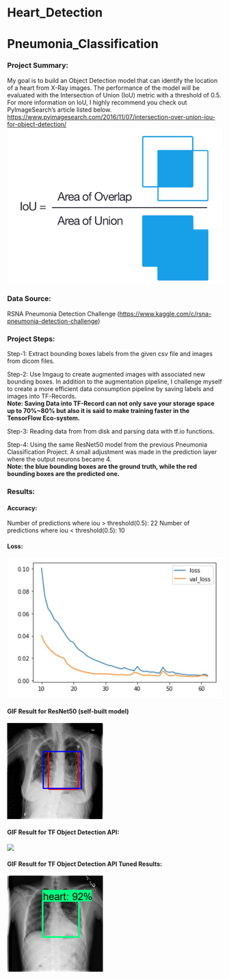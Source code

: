 # Heart_Detection

# Pneumonia_Classification

### Project Summary:
My goal is to build an Object Detection model that can identify the location of a heart from X-Ray images. 
The performance of the model will be evaluated with the Intersection of Union (IoU) metric with a threshold of 0.5. 
For more information on IoU, I highly recommend you check out PyImageSearch’s article listed below. <br>
https://www.pyimagesearch.com/2016/11/07/intersection-over-union-iou-for-object-detection/
<img src = "images/IoU.jpg">

### Data Source:
RSNA Pneumonia Detection Challenge 
(https://www.kaggle.com/c/rsna-pneumonia-detection-challenge)

### Project Steps:
Step-1:
Extract bounding boxes labels from the given csv file and images from dicom files.

Step-2:
Use Imgaug to create augmented images with associated new bounding boxes. 
In addition to the augmentation pipeline, I challenge myself to create a more efficient data consumption pipeline by saving labels and images into TF-Records.
<br>
<b>Note: Saving Data into TF-Record can not only save your storage space up to 70%~80% but also it is said to make training faster in the TensorFlow Eco-system.</b>

Step-3:
Reading data from from disk and parsing data with tf.io functions.

Step-4:
Using the same ResNet50 model from the previous Pneumonia Classification Project. A small adjustment was made in the prediction layer where the output neurons became 4.
<br>
<b>Note: the blue bounding boxes are the ground truth, while the red bounding boxes are the predicted one.</b>

### Results:
#### Accuracy:
Number of predictions where iou > threshold(0.5): 22
Number of predictions where iou < threshold(0.5): 10

#### Loss:
<img src = "images/val_loss.jpg">

#### GIF Result for ResNet50 (self-built model)
<img src = "images/heart_detector.gif">

#### GIF Result for TF Object Detection API:
<img src = "images/heart_detector_TF_ObjectDetection_API.gif">

#### GIF Result for TF Object Detection API Tuned Results:
<img src = "images/heart_detector_TF_ObjectDetection_API_Tuned.gif">
